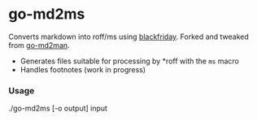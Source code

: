 go-md2ms
=========

Converts markdown into roff/ms using [blackfriday](https://github.com/russross/blackfriday). Forked and tweaked from [go-md2man](https://github.com/cpuguy83/go-md2man).

* Generates files suitable for processing by *roff with the `ms` macro
* Handles footnotes (work in progress)

### Usage

./go-md2ms [-o output] input
